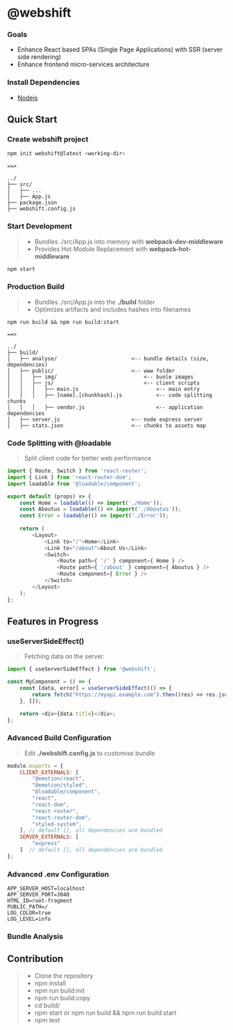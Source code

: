 # @webshift

### Goals
* Enhance React based SPAs (Single Page Applications) with SSR (server side rendering)
* Enhance frontend micro-services architecture

### Install Dependencies

* [Nodejs](https://nodejs.org/en/download/)

## Quick Start
### Create webshift project

```bash
npm init webshift@latest <working-dir>
```

```text
==>

../
├── src/
│   ├── ...
│   ├── App.js
├── package.json
├── webshift.config.js
```

### Start Development
> 
> * Bundles ./src/App.js into memory with **webpack-dev-middleware**
> * Provides Hot Module Replacement with **webpack-hot-middleware**

```bash
npm start
```

### Production Build
>
> * Bundles ./src/App.js into the **./build** folder
> * Optimizes artifacts and includes hashes into filenames


```test
npm run build && npm run build:start

==>

../
├── build/
│   ├── analyse/                        <-- bundle details (size, dependencies)
│   ├── public/                         <-- www folder
│   │   ├── img/                            <-- bunle images
│   │   ├── js/                             <-- client scripts
│   │   │   ├── main.js                         <-- main entry
│   │   │   ├── [name].[chunkhash].js           <-- code splitting chunks
│   │   │   ├── vendor.js                       <-- application dependencies
│   ├── server.js                       <-- node express server
│   ├── stats.json                      <-- chunks to assets map
```

### Code Splitting with @loadable
> Split client code for better web performance
>

```javascript
import { Route, Switch } from 'react-router';
import { Link } from 'react-router-dom';
import loadable from '@loadable/component';

export default (props) => {
    const Home = loadable(() => import('./Home'));
    const Aboutus = loadable(() => import('./Aboutus'));
    const Error = loadable(() => import('./Error'));
    
    return (
        <Layout>
            <Link to="/">Home</Link>
            <Link to="/about">About Us</Link>
            <Switch>
                <Route path={ '/' } component={ Home } />
                <Route path={ '/about' } component={ Aboutus } />
                <Route component={ Error } />
            </Switch>
        </Layout>
    );
};
```

## Features in Progress

### useServerSideEffect()
> Fetching data on the server.

```javascript
import { useServerSideEffect } from '@webshift';

const MyComponent = () => {
    const [data, error] = useServerSideEffect(() => {
        return fetch("https://myapi.example.com").then((res) => res.json());
    }, []);

    return <div>{data.title}</div>;
};
```

### Advanced Build Configuration
>
> Edit **./webshift.config.js** to customise bundle

```javascript
module.exports = {
    CLIENT_EXTERNALS: [
        "@emotion/react",
        "@emotion/styled",
        "@loadable/component",
        "react",
        "react-dom",
        "react-router",
        "react-router-dom",
        "styled-system",
    ], // default [], all dependencies are bundled
    SERVER_EXTERNALS: [
        "express"
    ]  // default [], all dependencies are bundled
};
```

### Advanced .env Configuration
```text
APP_SERVER_HOST=localhost
APP_SERVER_PORT=3040
HTML_ID=root-fragment
PUBLIC_PATH=/
LOG_COLOR=true
LOG_LEVEL=info
```

### Bundle Analysis

## Contribution

> * Clone the repository
> * npm install
> * npm run build:init
> * npm run build:copy
> * cd build/
> * npm start or npm run build && npm run build:start
> * npm test